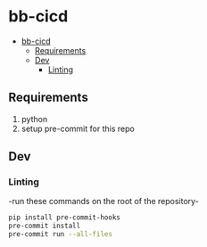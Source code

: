 # bb-cicd

- [bb-cicd](#bb-cicd)
  - [Requirements](#requirements)
  - [Dev](#dev)
    - [Linting](#linting)

## Requirements

1. python
1. setup pre-commit for this repo

## Dev

### Linting

-run these commands on the root of the repository-

```bash
pip install pre-commit-hooks
pre-commit install
pre-commit run --all-files
```
